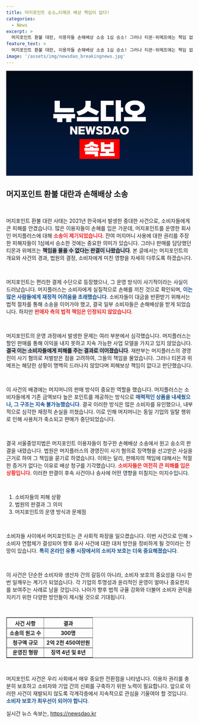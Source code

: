 ```yaml
---
title: 머지포인트 승소…티메프 배상 책임이 없다!
categories:
  - News
excerpt: >
  머지포인트 환불 대란, 이용자들 손해배상 소송 1심 승소! 그러나 티몬·위메프에는 책임 없다? 머지플러스 대표 남매의 사기 혐의로 이뤄진 판결의 진실과 그 여파, 자세한 내용이 궁금하다면 클릭해 보세요!
feature_text: >
  머지포인트 환불 대란, 이용자들 손해배상 소송 1심 승소! 그러나 티몬·위메프에는 책임 없다? 머지플러스 대표 남매의 사기 혐의로 이뤄진 판결의 진실과 그 여파, 자세한 내용이 궁금하다면 클릭해 보세요!
image: '/assets/img/newsdao_breakingnews.jpg'
---
```


<p><img src="/assets/img/newsdao_breakingnews.jpg" alt="flaretime 속보" /></p>

<h2 data-ke-size="size26">머지포인트 환불 대란과 손해배상 소송</h2>

<p data-ke-size="size16">&nbsp;</p>

<p>머지포인트 환불 대란 사태는 2021년 한국에서 발생한 중대한 사건으로, 소비자들에게 큰 피해를 안겼습니다. 많은 이용자들이 손해를 입은 가운데, 머지포인트를 운영한 회사인 머지플러스에 대해 <b><span style="color: #ee2323;">소송이 제기되었습니다</span></b>. 잔여 머지머니 사용에 대한 권리를 주장한 피해자들이 1심에서 승소한 것에는 중요한 의미가 있습니다. 그러나 판매를 담당했던 티몬과 위메프는 <b><span style="background-color: #21538527;">책임을 물을 수 없다는 판결이 나왔습니다</span></b>. 본 글에서는 머지포인트의 개요와 사건의 경과, 법원의 결정, 소비자에게 미친 영향을 자세히 다루도록 하겠습니다.</p>

<p data-ke-size="size16">&nbsp;</p>

<p>머지포인트는 편리한 결제 수단으로 등장했으나, 그 운영 방식이 사기적이라는 사실이 드러났습니다. 머지플러스는 소비자에게 실질적으로 손해를 끼친 것으로 확인되며, <b><span style="color: #1a5490;">이는 많은 사람들에게 재정적 어려움을 초래했습니다</span></b>. 소비자들이 대금을 반환받기 위해서는 법적 절차를 통해 소송을 이어가야 했고, 결국 일부 소비자들은 손해배상을 받게 되었습니다. 하지만 <b><span style="color: #ee2323;">판매자 측의 법적 책임은 인정되지 않았습니다</span></b>.</p>

<p data-ke-size="size16">&nbsp;</p>

<p>머지포인트의 운영 과정에서 발생한 문제는 여러 부분에서 심각했습니다. 머지플러스는 할인 판매를 통해 이익을 내지 못하고 지속 가능한 사업 모델을 가지고 있지 않았습니다. <b><span style="background-color: #21538527;">결국 이는 소비자들에게 피해를 주는 결과로 이어졌습니다</span></b>. 재판부는 머지플러스의 경영진이 사기 혐의로 처벌받은 점을 고려하여, 그들의 책임을 물었습니다. 그러나 티몬과 위메프는 해당한 상황이 명백히 드러나지 않았다며 피해보상 책임이 없다고 판단했습니다.</p>

<p data-ke-size="size16">&nbsp;</p>

<p>이 사건의 배경에는 머지머니의 판매 방식이 중요한 역할을 했습니다. 머지플러스는 소비자들에게 기존 금액보다 높은 포인트를 제공하는 방식으로 <b><span style="color: #1a5490;">매력적인 상품을 내세웠으나, 그 구조는 지속 불가능했습니다</span></b>. 결국 이러한 방식은 많은 소비자를 유인했으나, 내부적으로 심각한 재정적 손실을 끼쳤습니다. 이로 인해 머지머니는 동일 기업의 일탈 행위로 인해 사용처가 축소되고 판매가 중단되었습니다.</p>

<p data-ke-size="size16">&nbsp;</p>

<p>결국 서울중앙지법은 머지포인트 이용자들이 청구한 손해배상 소송에서 원고 승소의 판결을 내렸습니다. 법원은 머지플러스의 경영진이 사기 혐의로 징역형을 선고받은 사실을 근거로 하여 그 책임을 묻기로 하였습니다. 이와는 달리, 판매자의 책임에 대해서는 적절한 증거가 없다는 이유로 배상 청구를 기각했습니다. <b><span style="color: #ee2323;">소비자들은 여전히 큰 피해를 입은 상황입니다</span></b>. 이러한 판결이 후속 사건이나 송사에 어떤 영향을 미칠지는 미지수입니다.</p>

<p data-ke-size="size16">&nbsp;</p>

<ol>
  <li>소비자들의 피해 상황</li>
  <li>법원의 판결과 그 의미</li>
  <li>머지포인트의 운영 방식과 문제점</li>
</ol>

<p data-ke-size="size16">&nbsp;</p>

<p>소비자들 사이에서 머지포인트는 큰 사회적 파장을 일으켰습니다. 이번 사건으로 인해 &gt;소비자 연합체가 결성되어 향후 유사 사건에 대한 대처 방안을 정비하게 될 것이라는 전망이 있습니다. <b><span style="color: #1a5490;">특히 온라인 유통 시장에서의 소비자 보호는 더욱 중요해졌습니다</span></b>. </p>

<p data-ke-size="size16">&nbsp;</p>

<p>이 사건은 단순한 소비자와 생산자 간의 갈등이 아니라, 소비자 보호의 중요성을 다시 한번 일깨우는 계기가 되었습니다. 각 기업의 투명성과 윤리적인 운영이 얼마나 중요한지를 보여주는 사례로 남을 것입니다. 나아가 향후 법적 규율 강화와 더불어 소비자 권익을 지키기 위한 다양한 방안들이 제시될 것으로 기대됩니다.</p>

<p data-ke-size="size16">&nbsp;</p>

<table style="width: 100%; border-collapse: collapse;" border="1">
    <thead>
        <tr>
            <th>사건 사항</th>
            <th>결과</th>
        </tr>
    </thead>
    <tbody>
        <tr>
            <td style="text-align: center; height: 17px;"><b>소송의 원고 수</b></td>
            <td style="text-align: center; height: 17px;"><b>300명</b></td>
        </tr>
        <tr>
            <td style="text-align: center; height: 17px;"><b>청구액 규모</b></td>
            <td style="text-align: center; height: 17px;"><b>2억 2천 450여만원</b></td>
        </tr>
        <tr>
            <td style="text-align: center; height: 17px;"><b>운영진 형량</b></td>
            <td style="text-align: center; height: 17px;"><b>징역 4년 및 8년</b></td>
        </tr>
    </tbody>
</table>

<p data-ke-size="size16">&nbsp;</p>

<p>머지포인트 사건은 우리 사회에서 매우 중요한 전환점을 나타냅니다. 이용자 권리를 충분히 보호하고 소비자와 기업 간의 신뢰를 구축하기 위한 노력이 필요합니다. 앞으로 이러한 사건이 재발되지 않도록 각계각층에서 지속적으로 관심을 기울여야 할 것입니다. <b><span style="color: #1a5490;">소비자 보호가 최우선이 되어야 합니다</span></b>.</p>
실시간 뉴스 속보는, <a href="https://newsdao.kr" rel="dofollow">https://newsdao.kr</a>


